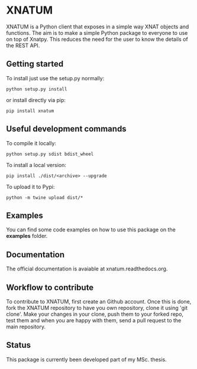 
# XNATUM

XNATUM is a Python client that exposes in a simple way XNAT objects and functions. The aim is to make a simple Python package to everyone to use on top of Xnatpy. This reduces the need for the user to know the details of the REST API.

## Getting started

To install just use the setup.py normally:

```python setup.py install```

or install directly via pip:

```pip install xnatum```

## Useful development commands

To compile it locally:

```python setup.py sdist bdist_wheel```

To install a local version:

```pip install ./dist/<archive> --upgrade```

To upload it to Pypi:

```python -m twine upload dist/*```

## Examples

You can find some code examples on how to use this package on the **examples** folder.

## Documentation

The official documentation is avaiable at xnatum.readthedocs.org.

## Workflow to contribute

To contribute to XNATUM, first create an Github account. Once this is done, fork the XNATUM repository to have you own repository, clone it using 'git clone'. Make your changes in your clone, push them to your forked repo, test them and when you are happy with them, send a pull request to the main repository.

## Status

This package is currently been developed part of my MSc. thesis.